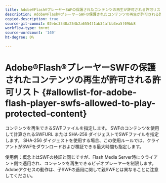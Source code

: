 ```yaml
---
title: Adobe®Flash®プレーヤーSWFの保護されたコンテンツの再生が許可される許可リスト
description: Adobe®Flash®プレーヤーSWFの保護されたコンテンツの再生が許可される許可リスト
copied-description: true
source-git-commit: 02ebc3548a254b2a6554f1ab34afbb3ea5f09bb8
workflow-type: tm+mt
source-wordcount: '140'
ht-degree: 0%

---
```


# Adobe®Flash®プレーヤーSWFの保護されたコンテンツの再生が許可される許可リスト {#allowlist-for-adobe-flash-player-swfs-allowed-to-play-protected-content}

コンテンツを再生できるSWFファイルを指定します。 SWFのコンテンツを使用して計算されるSWFURL または SHA-256 ダイジェストでSWFファイルを指定します。 SHA-256 ダイジェストを使用する場合、この使用ルールでは、クライアントがSWFをダウンロードおよび検証できる最大時間も指定します。

使用例：概念上はSWFの検証と同じですが、Flash Media Server時にクライアント側で適用され、コンテンツを再生できるビデオプレーヤーを制限します。 Adobeアクセスの動作は、子SWFの適用に関して親SWFとは異なることに注意してください。
